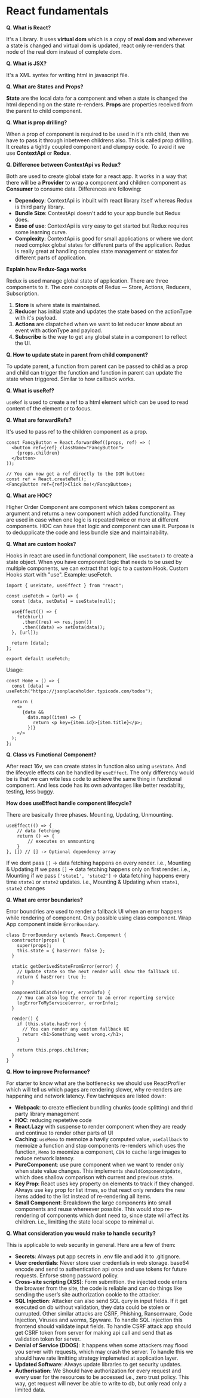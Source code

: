 # React fundamentals

**Q. What is React?**

It's a Library. It uses **virtual dom** which is a copy of **real dom** and whenever a state is changed and virtual dom is updated, react only re-renders that node of the real dom instead of complete dom.

**Q. What is JSX?**

It's a XML syntex for writing html in javascript file.

**Q. What are States and Props?**

**State** are the local data for a component and when a state is changed the html depending on the state re-renders. **Props** are properties received from the parent to child component.

**Q. What is prop drilling?**

When a prop of component is required to be used in it's nth child, then we have to pass it through inbetween childrens also. This is called prop drilling. It creates a tightly coupled component and clumpsy code. To avoid it we use **ContextApi** or **Redux**.

**Q. Difference between ContextApi vs Redux?**

Both are used to create global state for a react app. It works in a way that there will be a **Provider** to wrap a component and children component as **Consumer** to consume data. 
Differences are following: 
- **Dependecy**: ContextApi is inbuilt with react library itself whereas Redux is third party library.
- **Bundle Size**: ContextApi doesn't add to your app bundle but Redux does.
- **Ease of use**: ContextApi is very easy to get started but Redux requires some learning curve.
- **Complexity**: ContextApi is good for small applications or where we dont need complex global states for different parts of the application. Redux is really great at handling complex state management or states for different parts of application.

**Explain how Redux-Saga works**

Redux is used manage global state of application. There are three components to it. The core concepts of Redux — Store, Actions, Reducers, Subscription.
1. **Store** is where state is maintained.
2. **Reducer** has initial state and updates the state based on the actionType with it's payload. 
3. **Actions** are dispatched when we want to let reducer know about an event with actionType and payload.
4. **Subscribe** is the way to get any global state in a component to reflect the UI. 

**Q. How to update state in parent from child component?**

To update parent, a function from parent can be passed to child as a prop and child can trigger the function and function in parent can update the state when triggered. Similar to how callback works.

**Q. What is useRef?**

`useRef` is used to create a ref to a html element which can be used to read content of the element or to focus.

**Q. What are forwardRefs?**

It's used to pass ref to the children component as a prop.
```
const FancyButton = React.forwardRef((props, ref) => (
  <button ref={ref} className="FancyButton">
    {props.children}
  </button>
));

// You can now get a ref directly to the DOM button:
const ref = React.createRef();
<FancyButton ref={ref}>Click me!</FancyButton>;
```

**Q. What are HOC?**

Higher Order Component are component which takes component as argument and returns a new component which added functionality. They are used in case when one logic is repeated twice or more at different components. HOC can have that logic and component can use it. Purpose is to dedupplicate the code and less bundle size and maintainability. 

**Q. What are custom hooks?**

Hooks in react are used in functional component, like `useState()` to create a state object. When you have component logic that needs to be used by multiple components, we can extract that logic to a custom Hook. Custom Hooks start with "use". Example: useFetch.

```
import { useState, useEffect } from "react";

const useFetch = (url) => {
  const [data, setData] = useState(null);

  useEffect(() => {
    fetch(url)
      .then((res) => res.json())
      .then((data) => setData(data));
  }, [url]);

  return [data];
};

export default useFetch;
```
Usage:
```
const Home = () => {
  const [data] = useFetch("https://jsonplaceholder.typicode.com/todos");

  return (
    <>
      {data &&
        data.map((item) => {
          return <p key={item.id}>{item.title}</p>;
        })}
    </>
  );
};
```

**Q. Class vs Functional Component?**

After react 16v, we can create states in function also using `useState`. And the lifecycle effects can be handled by `useEffect`. The only differency would be is that we can wite less code to achieve the same thing in functional component. And less code has its own advantages like better readablity, testing, less buggy.

**How does useEffect handle component lifecycle?**

There are basically three phases. Mounting, Updating, Unmounting. 
```
useEffect(() => {
    // data fetching
    return () => {
        // executes on unmounting
    }
}, []) // [] -> Optional dependency array
```
If we dont pass `[]` -> data fetching happens on every render. i.e., Mounting & Updating
If we pass `[]` -> data fetching happens only on first render. i.e., Mounting
if we pass `['state1', 'state2']` -> data fetching happens every time `state1` or `state2` updates. i.e., Mounting & Updating when `state1`, `state2` changes

**Q. What are error boundaries?**

Error boundries are used to render a fallback UI when an error happens while rendering of component. Only possible using class component. Wrap App component inside `ErrorBoundary`.
```
class ErrorBoundary extends React.Component {
  constructor(props) {
    super(props);
    this.state = { hasError: false };
  }

  static getDerivedStateFromError(error) {
    // Update state so the next render will show the fallback UI.
    return { hasError: true };
  }

  componentDidCatch(error, errorInfo) {
    // You can also log the error to an error reporting service
    logErrorToMyService(error, errorInfo);
  }

  render() {
    if (this.state.hasError) {
      // You can render any custom fallback UI
      return <h1>Something went wrong.</h1>;
    }

    return this.props.children; 
  }
}
```

**Q. How to improve Preformance?**

For starter to know what are the bottlenecks we should use ReactProfiler which will tell us which pages are rendering slower, why re-renders are happening and network latency. Few tachniques are listed down:
- **Webpack**: to create effiecient bundling chunks (code splitting) and thrid party library management
- **HOC**: reducing repetetive code
- **React.Lazy** with suspense to render component when they are ready and continue to render other parts of UI
- **Caching**: `useMemo` to memoize a havily computed value, `useCallback` to memoize a function and stop components re-renders which uses the function, `Memo` to meomize a component, `CDN` to cache large images to reduce network latency.
- **PureComponent**: use pure component when we want to render only when state value changes. This implements `shouldComponentUpdate`, which does shallow comparison with current and previous state.
- **Key Prop**: React uses key property on elements to track if they changed. Always use key prop for list itmes, so that react only renders the new items added to the list instead of re-rendering all items.
- **Small Component**: Breakdown the large components into small components and reuse whereever possible. This would stop re-rendering of components which dont need to, since state will affect its children. i.e., limitting the state local scope to minimal ui.

**Q. What consideration you would make to handle security?**

This is applicable to web security in general. Here are a few of them:
- **Secrets**: Always put app secrets in .env file and add it to .gitignore.
- **User credentials**: Never store user credentials in web storage. base64 encode and send to authentication api once and use tokens for future requests. Enforse strong password policy.
- **Cross-site scripting (XSS)**: Form submittion. the injected code enters the browser from the site, the code is reliable and can do things like sending the user’s site authorization cookie to the attacker.
- **SQL Injection**: Attacker can also send SQL qury in input fields. If it get executed on db without validation, they data could be stolen or currupted. Other similar attacks are CSRF, Phishing, Ransomware, Code Injection, Viruses and worms, Spyware. To handle SQL injection this frontend should validate input fields. To handle CSRF attack app should get CSRF token from server for making api call and send that as validation token for server. 
- **Denial of Service (DDOS)**: It happens when some attackers may flood you server with requests, which may crash the server. To handle this we should have rate limitting strategy implemeted at application layer.
- **Updated Software**: Always update libraries to get security updates.
- **Authorisation**: We Should have authorization for every request and every user for the resources to be accessed i.e., zero trust policy. This way, get request will never be able to write to db, but only read only a limited data.











